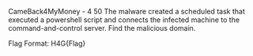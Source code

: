 CameBack4MyMoney - 4
50
The malware created a scheduled task that executed a powershell script and connects the infected machine to the command-and-control server. Find the malicious domain.

Flag Format: H4G{Flag}